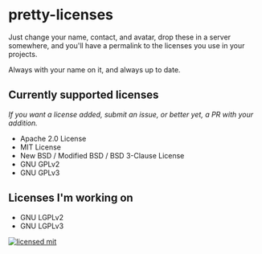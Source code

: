 # pretty-licenses

Just change your name, contact, and avatar, drop these in a server somewhere, and you'll have a permalink to the licenses you use in your projects.

Always with your name on it, and always up to date.



## Currently supported licenses

*If you want a license added, submit an issue, or better yet, a PR with your addition.*

- Apache 2.0 License
- MIT License
- New BSD / Modified BSD / BSD 3-Clause License
- GNU GPLv2
- GNU GPLv3



## Licenses I'm working on

- GNU LGPLv2
- GNU LGPLv3

[![licensed mit](<https://img.shields.io/badge/license-MIT-blue.svg>)](https://license.athenas.space/mit)